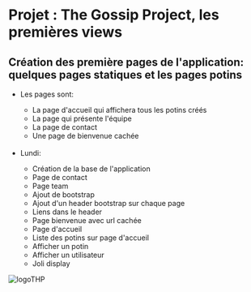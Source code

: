 
<h1>Projet : The Gossip Project, les premières views</h1>

<h2>Création des première pages de l'application: quelques pages statiques et les pages potins</h2>


<ul>
  <li>Les pages sont:</li>
    <ul>
      <li>La page d'accueil qui affichera tous les potins créés</li>
      <li>La page qui présente l'équipe</li>
      <li>La page de contact</li>
      <li>Une page de bienvenue cachée</li>
    </ul>

  <br>

  <li>Lundi:</li>
    <ul>
      <li>Création de la base de l'application</li>
      <li>Page de contact</li>
      <li>Page team</li>
      <li>Ajout de bootstrap</li>
      <li>Ajout d'un header bootstrap sur chaque page</li>
      <li>Liens dans le header</li>
      <li>Page bienvenue avec url cachée</li>
      <li>Page d'accueil</li>
      <li>Liste des potins sur page d'accueil</li>
      <li>Afficher un potin</li>
      <li>Afficher un utilisateur</li>
      <li>Joli display</li>
    </ul>
</ul>

  <img src="https://www.thehackingproject.org/packs/packs/static_pages/assets/images/logo_black-3d6bec995368618a7e9f44536410ae0a.png" alt="logoTHP">
